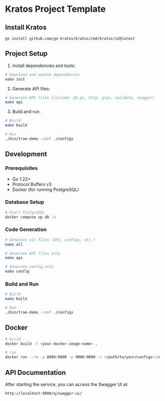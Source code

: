 # Kratos Project Template

## Install Kratos
```
go install github.com/go-kratos/kratos/cmd/kratos/v2@latest
```

## Project Setup
1. Install dependencies and tools:
```bash
# Download and update dependencies
make init
```

2. Generate API files:
```bash
# Generate API files (include: pb.go, http, grpc, validate, swagger)
make api
```

3. Build and run:
```bash
# Build
make build

# Run
./bin/trae-demo -conf ./configs
```

## Development

### Prerequisites
- Go 1.22+
- Protocol Buffers v3
- Docker (for running PostgreSQL)

### Database Setup
```bash
# Start PostgreSQL
docker compose up db -d
```

### Code Generation
```bash
# Generate all files (API, configs, etc.)
make all

# Generate API files only
make api

# Generate config only
make config
```

### Build and Run
```bash
# Build
make build

# Run
./bin/trae-demo -conf ./configs
```

## Docker
```bash
# build
docker build -t <your-docker-image-name> .

# run
docker run --rm -p 8000:8000 -p 9000:9000 -v </path/to/your/configs>:/data/conf <your-docker-image-name>
```

## API Documentation
After starting the service, you can access the Swagger UI at:
```
http://localhost:8000/q/swagger-ui/
```

